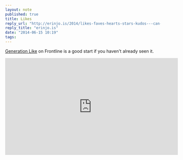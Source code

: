```yaml
---
layout: note
published: true
title: Likes
reply_url: "http://erinjo.is/2014/likes-faves-hearts-stars-kudos---can-anyone-point-me"
reply_title: "erinjo.is"
date: "2014-06-15 10:19"
tags: 
---
```


[Generation Like](http://www.pbs.org/wgbh/pages/frontline/generation-like) on Frontline is a good start if you haven't already seen it.
 
<div class="flex-video">
<iframe width="560" height="315" id="iframevideo2365181302" src="http://video.pbs.org/widget/partnerplayer/2365181302/" frameborder="0" allowfullscree></iframe>
</div>

